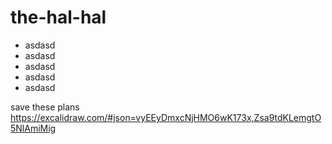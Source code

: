 # the-hal-hal


- asdasd
- asdasd
- asdasd
- asdasd
- asdasd

save these plans
https://excalidraw.com/#json=vyEEyDmxcNjHMO6wK173x,Zsa9tdKLemgtO5NlAmiMig
